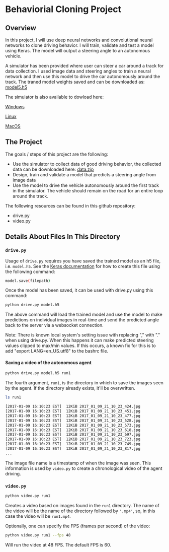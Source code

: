 # Behaviorial Cloning Project


Overview
---

In this project, I will use deep neural networks and convolutional neural networks to clone driving behavior. I will train, validate and test a model using Keras. The model will output a steering angle to an autonomous vehicle.

A simulator has been provided where user can steer a car around a track for data collection. I used image data and steering angles to train a neural network and then use this model to drive the car autonomously around the track. The traned model weights saved and can be downloaded as: [model5.h5](https://drive.google.com/open?id=0B7YmHsPqymnmNUhxZmtrYXh2azg)

The simulator is also available to dowload here:

[Windows](https://d17h27t6h515a5.cloudfront.net/topher/2017/February/58ae4419_windows-sim/windows-sim.zip)

[Linux](https://d17h27t6h515a5.cloudfront.net/topher/2017/February/58ae46bb_linux-sim/linux-sim.zip)

[MacOS](https://d17h27t6h515a5.cloudfront.net/topher/2017/February/58ae4594_mac-sim.app/mac-sim.app.zip)


The Project
---
The goals / steps of this project are the following:
* Use the simulator to collect data of good driving behavior, the collected data can be downloaded here: [data.zip](https://drive.google.com/open?id=0B7YmHsPqymnmRy1rajdTSW9tTnc)
* Design, train and validate a model that predicts a steering angle from image data
* Use the model to drive the vehicle autonomously around the first track in the simulator. The vehicle should remain on the road for an entire loop around the track.



The following resources can be found in this github repository:
* drive.py
* video.py


## Details About Files In This Directory

### `drive.py`

Usage of `drive.py` requires you have saved the trained model as an h5 file, i.e. `model.h5`. See the [Keras documentation](https://keras.io/getting-started/faq/#how-can-i-save-a-keras-model) for how to create this file using the following command:
```sh
model.save(filepath)
```

Once the model has been saved, it can be used with drive.py using this command:

```sh
python drive.py model.h5
```

The above command will load the trained model and use the model to make predictions on individual images in real-time and send the predicted angle back to the server via a websocket connection.

Note: There is known local system's setting issue with replacing "," with "." when using drive.py. When this happens it can make predicted steering values clipped to max/min values. If this occurs, a known fix for this is to add "export LANG=en_US.utf8" to the bashrc file.

#### Saving a video of the autonomous agent

```sh
python drive.py model.h5 run1
```

The fourth argument, `run1`, is the directory in which to save the images seen by the agent. If the directory already exists, it'll be overwritten.

```sh
ls run1

[2017-01-09 16:10:23 EST]  12KiB 2017_01_09_21_10_23_424.jpg
[2017-01-09 16:10:23 EST]  12KiB 2017_01_09_21_10_23_451.jpg
[2017-01-09 16:10:23 EST]  12KiB 2017_01_09_21_10_23_477.jpg
[2017-01-09 16:10:23 EST]  12KiB 2017_01_09_21_10_23_528.jpg
[2017-01-09 16:10:23 EST]  12KiB 2017_01_09_21_10_23_573.jpg
[2017-01-09 16:10:23 EST]  12KiB 2017_01_09_21_10_23_618.jpg
[2017-01-09 16:10:23 EST]  12KiB 2017_01_09_21_10_23_697.jpg
[2017-01-09 16:10:23 EST]  12KiB 2017_01_09_21_10_23_723.jpg
[2017-01-09 16:10:23 EST]  12KiB 2017_01_09_21_10_23_749.jpg
[2017-01-09 16:10:23 EST]  12KiB 2017_01_09_21_10_23_817.jpg
...
```

The image file name is a timestamp of when the image was seen. This information is used by `video.py` to create a chronological video of the agent driving.

### `video.py`

```sh
python video.py run1
```

Creates a video based on images found in the `run1` directory. The name of the video will be the name of the directory followed by `'.mp4'`, so, in this case the video will be `run1.mp4`.

Optionally, one can specify the FPS (frames per second) of the video:

```sh
python video.py run1 --fps 48
```

Will run the video at 48 FPS. The default FPS is 60.
